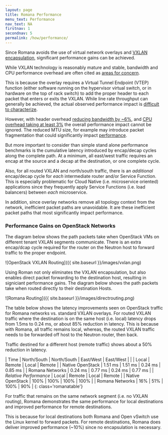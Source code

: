 ```yaml
---
layout: page
title: Romana Performance
menu_text: Performance
nav_text: NA
firstnav: 1
secondnav: 5
permalink: /how/performance/
---
```


Since Romana avoids the use of virtual network overlays and [VXLAN encapsulation](/how/background/#vxlan-tenant-isolation), significant performance gains can be achieved.

While VXLAN technology is reasonably mature and stable, bandwidth and CPU performance overhead are often cited as [areas for concern]( http://www.enterprisenetworkingplanet.com/netsp/vxlan-beyond-the-hype.html).

This is because the overlay requires a Virtual Tunnel Endpoint (VTEP) function (either software running on the hypervisor virtual switch, or in hardware on the top of rack switch) to add the proper header to each packet that enters or exits the VXLAN. While line rate throughput can generally be achieved, the actual observed performance impact is [difficult to characterize](http://blog.ipspace.net/2015/02/performance-of-hypervisor-based-overlay.html). 

However, with header overhead [reducing bandwidth by ~6%](http://packetpushers.net/vxlan-udp-ip-ethernet-bandwidth-overheads/), and [CPU overhead taking at least 3%](http://chinog.org/wp-content/uploads/2015/05/Optimizing-Your-Virtual-Switch-for-VXLAN.pdf) the overall performance impact cannot be ignored. The reduced MTU size, for example may introduce packet fragmentation that could significantly impact [performance](http://www.networkworld.com/article/2224654/cisco-subnet/mtu-size-issues.html). 
 
But more important to consider than simple stand alone performance benchmarks is the cumulative latency introduced by encap/decap cycles along the complete path. At a minimum, all east/west traffic requires an encap at the source and a decap at the destination, or one complete cycle. 

Also, for all routed VXLAN and north/south traffic, there is an *additional* encap/decap cycle for *each* intermediate router and/or Service Function. This is especially problematic for Cloud Native (i.e. microservice oriented) applications since they frequently apply Service Functions (i.e. load balancers) between *each* microservice.

In addition, since overlay networks remove all topology context from the network, inefficient packet paths are unavoidable. It are these inefficient packet paths that most significantly impact performance.

### Performance Gains on OpenStack Networks


The diagram below shows the path packets take when OpenStack VMs on different tenant VXLAN segments communicate. There is an extra encap/dcap cycle required for the router on the Neutron host to forward traffic to the proper endpoint. 

![OpenStack VXLAN Routing]({{ site.baseurl }}/images/vxlan.png) 

Using Roman not only eliminates the VXLAN encapsulation, but also enables direct packet forwarding to the destination host, resulting in signiciant performance gains. The diagram below shows the path packets take when routed directly to their destination Hosts.

![Romana Routing]({{ site.baseurl }}/images/directrouting.png) 

The table below shows the latency improvements seen on OpenStack traffic for Romana networks vs. standard VXLAN overlays. For routed VXLAN traffic where the destination is on the same host (i.e. local) latency drops from 1.5ms to 0.24 ms, or about 85% reduction in latency. This is because with Romana, all traffic remains local, whereas, the routed VXLAN traffic needs to be forwarded off host to the Neutron router, then back. 

Traffic destined for a different host (remote traffic) shows about a 50% reduction in latency.


| Time | North/South | North/South | East/West | East/West |
| | Local | Remote | Local | Remote |
| Native OpenStack | 1.51 ms | 1.51 ms | 0.24 ms | 0.85 ms |
| Romana Networks | 0.24 ms | 0.77 ms | 0.24 ms | 0.77 ms |
| *Relative Performance* | Local | Remote | Local | Remote |
| Native OpenStack | 100% | 100% | 100% | 100% |
| Romana Networks | 16% | 51% | 100% | 90% |
{: class='romanatable'}

For traffic that remains on the same network segment (i.e. no VXLAN routing), Romana demonstrates the same performance for local destinations and improved performance for remote destinations. 

This is because for local destinations both Romana and Open vSwitch use the Linux kernel to forward packets. For remote destinations, Romana does deliver improved performance (~10%) since no encapsulation is necessary.



